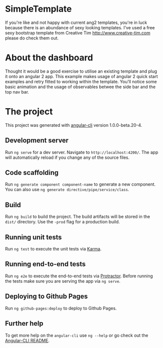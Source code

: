 # SimpleTemplate

If you're like and not happy with current ang2 templates, you're in luck because there is an abundance of sexy looking templates. I've used a free sexy bootstrap template from Creative Tim http://www.creative-tim.com please do check them out.

# About the dashboard

Thought it would be a good exercise to utilise an existing template and plug it onto an angular 2 app. This example makes usage of angular 2 quick start examples and retry fitted to working within the template. 
You'll notice some basic animation and the usage of observables betwee the side bar and the top nav bar. 

# The project 

This project was generated with [angular-cli](https://github.com/angular/angular-cli) version 1.0.0-beta.20-4.

## Development server
Run `ng serve` for a dev server. Navigate to `http://localhost:4200/`. The app will automatically reload if you change any of the source files.

## Code scaffolding

Run `ng generate component component-name` to generate a new component. You can also use `ng generate directive/pipe/service/class`.

## Build

Run `ng build` to build the project. The build artifacts will be stored in the `dist/` directory. Use the `-prod` flag for a production build.

## Running unit tests

Run `ng test` to execute the unit tests via [Karma](https://karma-runner.github.io).

## Running end-to-end tests

Run `ng e2e` to execute the end-to-end tests via [Protractor](http://www.protractortest.org/).
Before running the tests make sure you are serving the app via `ng serve`.

## Deploying to Github Pages

Run `ng github-pages:deploy` to deploy to Github Pages.

## Further help

To get more help on the `angular-cli` use `ng --help` or go check out the [Angular-CLI README](https://github.com/angular/angular-cli/blob/master/README.md).
